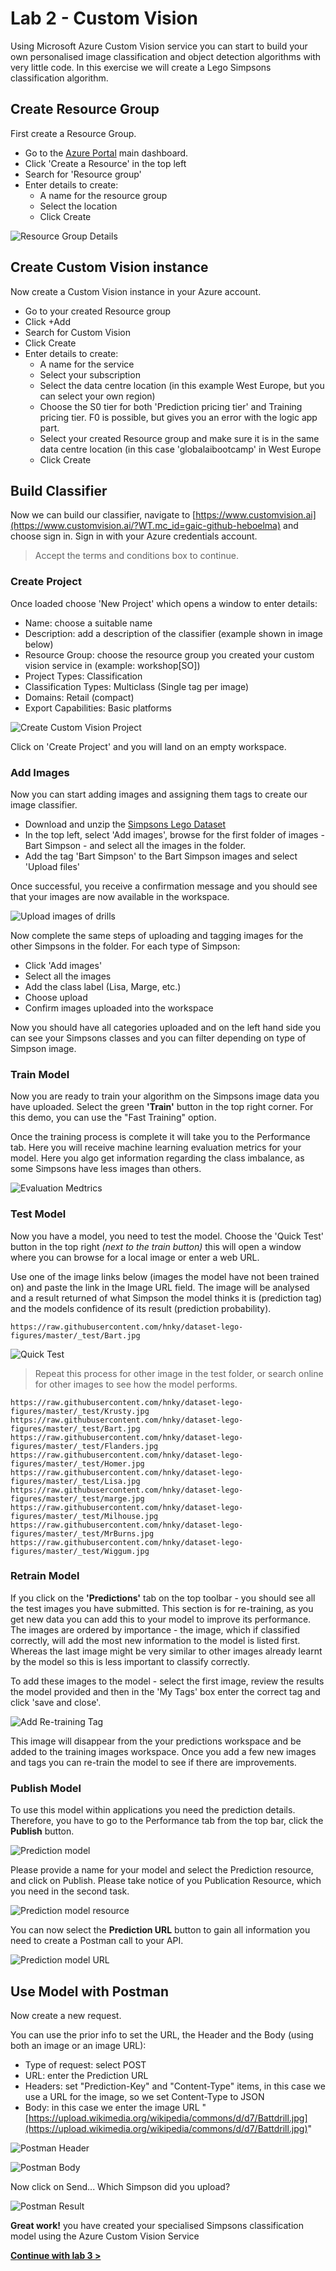 # Lab 2 - Custom Vision

Using Microsoft Azure Custom Vision service you can start to build your own personalised image classification and object detection algorithms with very little code. In this exercise we will create a Lego Simpsons classification algorithm.

## Create Resource Group

First create a Resource Group.

* Go to the [Azure Portal](https://ms.portal.azure.com/?WT.mc_id=gaic-github-heboelma) main dashboard.
* Click 'Create a Resource' in the top left
* Search for 'Resource group'
* Enter details to create:
  * A name for the resource group
  * Select the location
  * Click Create

![Resource Group Details](../.gitbook/assets/createResourceGroup.png)

## Create Custom Vision instance

Now create a Custom Vision instance in your Azure account.

* Go to your created Resource group
* Click +Add
* Search for Custom Vision
* Click Create
* Enter details to create:
  * A name for the service
  * Select your subscription
  * Select the data centre location \(in this example West Europe, but you can select your own region\)
  * Choose the S0 tier for both 'Prediction pricing tier' and Training pricing tier. F0 is possible, but gives you an error with the logic app part.
  * Select your created Resource group and make sure it is in the same data centre location \(in this case 'globalaibootcamp' in West Europe
  * Click Create

## Build Classifier

Now we can build our classifier, navigate to [https://www.customvision.ai](https://www.customvision.ai/?WT.mc_id=gaic-github-heboelma) and choose sign in. Sign in with your Azure credentials account.

> Accept the terms and conditions box to continue.

### Create Project

Once loaded choose 'New Project' which opens a window to enter details:

* Name: choose a suitable name
* Description: add a description of the classifier \(example shown in image below\)
* Resource Group: choose the resource group you created your custom vision service in \(example: workshop\[SO\]\)
* Project Types: Classification
* Classification Types: Multiclass \(Single tag per image\)
* Domains: Retail \(compact\)
* Export Capabilities: Basic platforms

![Create Custom Vision Project](../.gitbook/assets/createClassifier.png)

Click on 'Create Project' and you will land on an empty workspace.

### Add Images

Now you can start adding images and assigning them tags to create our image classifier.

* Download and unzip the [Simpsons Lego Dataset](https://github.com/hnky/dataset-lego-figures/raw/master/_download/simpsons-lego-dataset.zip)
* In the top left, select 'Add images', browse for the first folder of images - Bart Simpson - and select all the images in the folder.
* Add the tag 'Bart Simpson' to the Bart Simpson images and select 'Upload files'

Once successful, you receive a confirmation message and you should see that your images are now available in the workspace.

![Upload images of drills](../.gitbook/assets/addSimpsons.png)

Now complete the same steps of uploading and tagging images for the other Simpsons in the folder. For each type of Simpson:

* Click 'Add images'
* Select all the images
* Add the class label \(Lisa, Marge, etc.\)
* Choose upload
* Confirm images uploaded into the workspace

Now you should have all categories uploaded and on the left hand side you can see your Simpsons classes and you can filter depending on type of Simpson image.

### Train Model

Now you are ready to train your algorithm on the Simpsons image data you have uploaded. Select the green **'Train'** button in the top right corner. For this demo, you can use the "Fast Training" option.

Once the training process is complete it will take you to the Performance tab. Here you will receive machine learning evaluation metrics for your model. Here you algo get information regarding the class imbalance, as some Simpsons have less images than others.

![Evaluation Medtrics](../.gitbook/assets/trainMetrics.png)

### Test Model

Now you have a model, you need to test the model. Choose the 'Quick Test' button in the top right _\(next to the train button\)_ this will open a window where you can browse for a local image or enter a web URL.

Use one of the image links below \(images the model have not been trained on\) and paste the link in the Image URL field. The image will be analysed and a result returned of what Simpson the model thinks it is \(prediction tag\) and the models confidence of its result \(prediction probability\).

```text
https://raw.githubusercontent.com/hnky/dataset-lego-figures/master/_test/Bart.jpg
```

![Quick Test](https://github.com/hnky/DevelopersGuideToAI/tree/346495054040009c22d20233f6eb08249e489eaf/customvision/docsimages/QuickTest.png)

> Repeat this process for other image in the test folder, or search online for other images to see how the model performs.

```text
https://raw.githubusercontent.com/hnky/dataset-lego-figures/master/_test/Krusty.jpg
https://raw.githubusercontent.com/hnky/dataset-lego-figures/master/_test/Bart.jpg
https://raw.githubusercontent.com/hnky/dataset-lego-figures/master/_test/Flanders.jpg
https://raw.githubusercontent.com/hnky/dataset-lego-figures/master/_test/Homer.jpg
https://raw.githubusercontent.com/hnky/dataset-lego-figures/master/_test/Lisa.jpg
https://raw.githubusercontent.com/hnky/dataset-lego-figures/master/_test/marge.jpg
https://raw.githubusercontent.com/hnky/dataset-lego-figures/master/_test/Milhouse.jpg
https://raw.githubusercontent.com/hnky/dataset-lego-figures/master/_test/MrBurns.jpg
https://raw.githubusercontent.com/hnky/dataset-lego-figures/master/_test/Wiggum.jpg
```

### Retrain Model

If you click on the **'Predictions'** tab on the top toolbar - you should see all the test images you have submitted. This section is for re-training, as you get new data you can add this to your model to improve its performance. The images are ordered by importance - the image, which if classified correctly, will add the most new information to the model is listed first. Whereas the last image might be very similar to other images already learnt by the model so this is less important to classify correctly.

To add these images to the model - select the first image, review the results the model provided and then in the 'My Tags' box enter the correct tag and click 'save and close'.

![Add Re-training Tag](../.gitbook/assets/testImage.png)

This image will disappear from the your predictions workspace and be added to the training images workspace. Once you add a few new images and tags you can re-train the model to see if there are improvements.

### Publish Model

To use this model within applications you need the prediction details. Therefore, you have to go to the Performance tab from the top bar, click the **Publish** button.

![Prediction model](../.gitbook/assets/publishModel.png)

Please provide a name for your model and select the Prediction resource, and click on Publish. Please take notice of you Publication Resource, which you need in the second task.

![Prediction model resource](../.gitbook/assets/publishModel2.png)

You can now select the **Prediction URL** button to gain all information you need to create a Postman call to your API.

![Prediction model URL](../.gitbook/assets/predictionURL.png)

## Use Model with Postman

Now create a new request.

You can use the prior info to set the URL, the Header and the Body \(using both an image or an image URL\):

* Type of request: select POST
* URL: enter the Prediction URL
* Headers: set "Prediction-Key" and "Content-Type" items, in this case we use a URL for the image, so we set Content-Type to JSON
* Body: in this case we enter the image URL "[https://upload.wikimedia.org/wikipedia/commons/d/d7/Battdrill.jpg](https://upload.wikimedia.org/wikipedia/commons/d/d7/Battdrill.jpg)"

![Postman Header](../.gitbook/assets/postmanHeader.png)

![Postman Body](../.gitbook/assets/postmanBody.png)

Now click on Send... Which Simpson did you upload?

![Postman Result](../.gitbook/assets/resultPostman.png)

**Great work!** you have created your specialised Simpsons classification model using the Azure Custom Vision Service

[**Continue with lab 3 &gt;**](lab-3.md)

